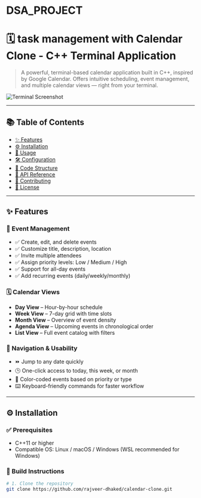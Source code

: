 # DSA_PROJECT
# 🗓️ task management with  Calendar Clone - C++ Terminal Application

> A powerful, terminal-based calendar application built in C++, inspired by Google Calendar. Offers intuitive scheduling, event management, and multiple calendar views — right from your terminal.

![Terminal Screenshot](SCREENSHOT.png)

---

## 📚 Table of Contents

- [✨ Features](#-features)
- [⚙️ Installation](#-installation)
- [🚀 Usage](#-usage)
- [🛠️ Configuration](#-configuration)
- [📁 Code Structure](#-code-structure)
- [📌 API Reference](#-api-reference)
- [🤝 Contributing](#-contributing)
- [📄 License](#-license)

---

## ✨ Features

### 📝 Event Management
- ✅ Create, edit, and delete events
- ✅ Customize title, description, location
- ✅ Invite multiple attendees
- ✅ Assign priority levels: Low / Medium / High
- ✅ Support for all-day events
- ✅ Add recurring events (daily/weekly/monthly)

### 🗓️ Calendar Views
- **Day View** – Hour-by-hour schedule  
- **Week View** – 7-day grid with time slots  
- **Month View** – Overview of event density  
- **Agenda View** – Upcoming events in chronological order  
- **List View** – Full event catalog with filters  

### 🔎 Navigation & Usability
- ⏩ Jump to any date quickly  
- 🕒 One-click access to today, this week, or month  
- 🌈 Color-coded events based on priority or type  
- ⌨️ Keyboard-friendly commands for faster workflow  

---

## ⚙️ Installation

### ✅ Prerequisites
- C++11 or higher
- Compatible OS: Linux / macOS / Windows (WSL recommended for Windows)

### 🔧 Build Instructions

```bash
# 1. Clone the repository
git clone https://github.com/rajveer-dhaked/calendar-clone.git


